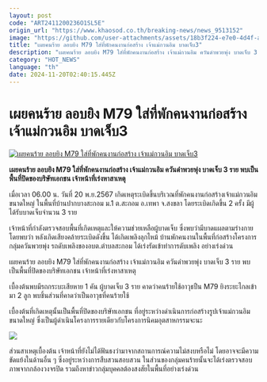```yaml
---
layout: post
code: "ART2411200236O1SL5E"
origin_url: "https://www.khaosod.co.th/breaking-news/news_9513152"
image: "https://github.com/user-attachments/assets/18b3f224-e7e0-4d4f-a808-781d6122fe75"
title: "เผยคนร้าย ลอบยิง M79 ใส่ที่พักคนงานก่อสร้าง เจ้าแม่กวนอิม บาดเจ็บ3"
description: "เผยคนร้าย ลอบยิง M79 ใส่ที่พักคนงานก่อสร้าง เจ้าแม่กวนอิม ควันดำพวยพุ่ง บาดเจ็บ 3 ราย พบเป็นพื้นที่ปิดของบริษัทเอกชน เจ้าหน้าที่เร่งหาสาเหตุ"
category: "HOT_NEWS"
language: "th"
date: 2024-11-20T02:40:15.445Z
---
```


# เผยคนร้าย ลอบยิง M79 ใส่ที่พักคนงานก่อสร้าง เจ้าแม่กวนอิม บาดเจ็บ3

[![เผยคนร้าย ลอบยิง M79 ใส่ที่พักคนงานก่อสร้าง เจ้าแม่กวนอิม บาดเจ็บ3](https://www.khaosod.co.th/wpapp/uploads/2024/11/Explosion-of-Guan-Yin.jpg "เผยคนร้าย ลอบยิง M79 ใส่ที่พักคนงานก่อสร้าง เจ้าแม่กวนอิม บาดเจ็บ3")](https://www.khaosod.co.th/wpapp/uploads/2024/11/Explosion-of-Guan-Yin.jpg)

**เผยคนร้าย ลอบยิง M79 ใส่ที่พักคนงานก่อสร้าง เจ้าแม่กวนอิม ควันดำพวยพุ่ง บาดเจ็บ 3 ราย พบเป็นพื้นที่ปิดของบริษัทเอกชน เจ้าหน้าที่เร่งหาสาเหตุ**

เมื่อเวลา 06.00 น. วันที่ 20 พ.ย.2567 เกิดเหตุระเบิดขึ้นบริเวณที่พักคนงานก่อสร้างเจ้าแม่กวนอิมขนาดใหญ่ ในพื้นที่บ้านปากบางสะกอม ม.1 ต.สะกอม อ.เทพา จ.สงขลา โดยระเบิดเกิดขึ้น 2 ครั้ง มีผู้ได้รับบาดเจ็บจำนวน 3 ราย

เจ้าหน้าที่กำลังตรวจสอบพื้นที่เกิดเหตุและให้ความช่วยเหลือผู้บาดเจ็บ ซึ่งพบว่ามีบาดแผลตามร่างกาย โดยพบว่า หลังเกิดเสียงคล้ายระเบิดดังขึ้น ได้เกิดเพลิงลุกไหม้ บ้านพักคนงานในพื้นที่ก่อสร้างโครงการกลุ่มควันพวยพุ่ง รถดับเพลิงของอบต.ตำบลสะกอม ได้เร่งรัดเข้าทำการดับเพลิง อย่างเร่งด่วน

เผยคนร้าย ลอบยิง M79 ใส่ที่พักคนงานก่อสร้าง เจ้าแม่กวนอิม ควันดำพวยพุ่ง บาดเจ็บ 3 ราย พบเป็นพื้นที่ปิดของบริษัทเอกชน เจ้าหน้าที่เร่งหาสาเหตุ

เบื้องต้นพบมีรถกระบะเสียหาย 1 คัน ผู้บาดเจ็บ 3 ราย คาดว่าคนร้ายใช้อาวุธปืน M79 ยิงระยะไกลเข้ามา 2 ลูก พบชิ้นส่วนที่คาดว่าเป็นอาวุธที่คนร้ายใช้

เบื้องต้นที่เกิดเหตุนั้นเป็นพื้นที่ปิดของบริษัทเอกชน ที่อยู่ระหว่างดำเนินการก่อสร้างรูปเจ้าแม่กวนอิมขนาดใหญ่ ซึ่งเป็นผู้ดำเนินโครงการรายเดียวกับโครงการนิคมอุตสาหกรรมจะนะ

[![](https://www.khaosod.co.th/wpapp/uploads/2024/11/20-บึ้ม3.jpeg)](https://www.khaosod.co.th/wpapp/uploads/2024/11/20-บึ้ม3.jpeg)

ส่วนสาเหตุเบื้องต้น เจ้าหน้าที่ยังไม่ได้ฟันธงว่ามาจากสถานการณ์ความไม่สงบหรือไม่ โดยอาจจะมีความขัดแย้งในด้านอื่น ๆ ซึ่งอยู่ระหว่างการสืบสวนสอบสวน ในส่วนของกลุ่มคนร้ายนั้นจะได้เร่งตรวจสอบภาพจากกล้องวงจรปิด รวมถึงหาข่าวกลุ่มบุคคลต้องสงสัยในพื้นที่อย่างเร่งด่วน